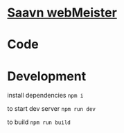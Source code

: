 # [Saavn webMeister](https://greeed-music.netlify.app/)

# Code 

# Development

install dependencies
` npm i `

to start dev server
` npm run dev `

to build
` npm run build `
